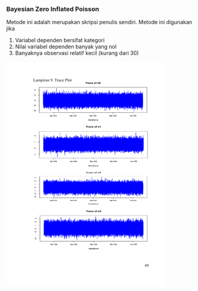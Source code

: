 ### Bayesian Zero Inflated Poisson
Metode ini adalah merupakan skripsi penulis sendiri. Metode ini digunakan jika
1. Variabel dependen bersifat kategori
2. Nilai variabel dependen banyak yang nol
3. Banyaknya observasi relatif kecil (kurang dari 30)

![](images/LAMPIRAN_013.png)

 

